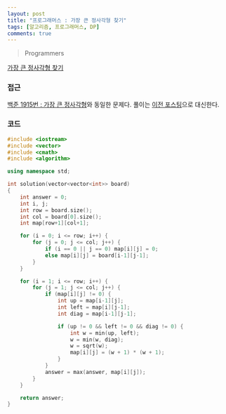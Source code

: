 ```yaml
---
layout: post
title: "프로그래머스 : 가장 큰 정사각형 찾기"
tags: [알고리즘, 프로그래머스, DP]
comments: true
---
```


> Programmers  

[가장 큰 정사각형 찾기](https://programmers.co.kr/learn/courses/30/lessons/12905)  

### 접근  
[백준 1915번 : 가장 큰 정사각형](https://www.acmicpc.net/problem/1915)와 동일한 문제다. 풀이는 [이전 포스팅](https://sihyungyou.github.io/baekjoon-1915/)으로 대신한다.  

### 코드  
~~~c++
#include <iostream>
#include <vector>
#include <cmath>
#include <algorithm>

using namespace std;

int solution(vector<vector<int>> board)
{
    int answer = 0;
    int i, j;
    int row = board.size();
    int col = board[0].size();
    int map[row+1][col+1];

    for (i = 0; i <= row; i++) {
        for (j = 0; j <= col; j++) {
            if (i == 0 || j == 0) map[i][j] = 0;
            else map[i][j] = board[i-1][j-1];
        }
    }

    for (i = 1; i <= row; i++) {
        for (j = 1; j <= col; j++) {
            if (map[i][j] != 0) {
                int up = map[i-1][j];
                int left = map[i][j-1];
                int diag = map[i-1][j-1];

                if (up != 0 && left != 0 && diag != 0) {
                    int w = min(up, left);
                    w = min(w, diag);
                    w = sqrt(w);
                    map[i][j] = (w + 1) * (w + 1);
                }
            }
            answer = max(answer, map[i][j]);
        }
    }

    return answer;
}
~~~
